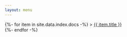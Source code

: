 ```yaml
---
layout: menu
---
```

{%- for item in site.data.index.docs -%}
\> <a class="post-link" href="{{ item.url }}"> {{ item.title }}</a><br>
{%- endfor -%}